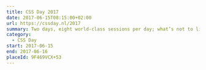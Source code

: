 ```yaml
---
title: CSS Day 2017
date: 2017-06-15T08:15:00+02:00
url: https://cssday.nl/2017
summary: Two days, eight world-class sessions per day; what’s not to like?
category:
  - CSS Day
start: 2017-06-15
end: 2017-06-16
placeId: 9F469VCX+53
---
```


